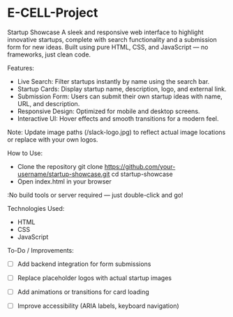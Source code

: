 # E-CELL-Project
Startup Showcase
A sleek and responsive web interface to highlight innovative startups, complete with search functionality and a submission form for new ideas. Built using pure HTML, CSS, and JavaScript — no frameworks, just clean code.

 Features:
-  Live Search: Filter startups instantly by name using the search bar.
-  Startup Cards: Display startup name, description, logo, and external link.
-  Submission Form: Users can submit their own startup ideas with name, URL, and description.
-  Responsive Design: Optimized for mobile and desktop screens.
-  Interactive UI: Hover effects and smooth transitions for a modern feel.

Note: Update image paths (/slack-logo.jpg) to reflect actual image locations or replace with your own logos.

 How to Use:
- Clone the repository
git clone https://github.com/your-username/startup-showcase.git
cd startup-showcase
- Open index.html in your browser

:No build tools or server required — just double-click and go!

Technologies Used:
- HTML
- CSS
- JavaScript

 To-Do / Improvements:
- [ ] Add backend integration for form submissions
- [ ] Replace placeholder logos with actual startup images
- [ ] Add animations or transitions for card loading
- [ ] Improve accessibility (ARIA labels, keyboard navigation)

